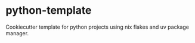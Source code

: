 # python-template
Cookiecutter template for python projects using nix flakes and uv package manager.
